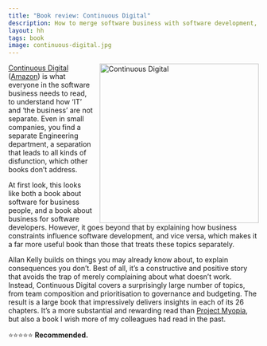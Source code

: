 ```yaml
---
title: "Book review: Continuous Digital"
description: How to merge software business with software development, by @allankellynet
layout: hh
tags: book
image: continuous-digital.jpg
---
```


<a href="https://www.allankellyassociates.co.uk/books/"><img src="continuous-digital.jpg" alt="Continuous Digital" style="width:320px;float:right;margin-left:1em"></a>

[Continuous Digital](https://www.allankellyassociates.co.uk/books/)
([Amazon](https://amzn.to/2CUbMbW))
is what everyone in the software business needs to read, to understand how ‘IT’ and ‘the business’ are not separate. 
Even in small companies, you find a separate Engineering department, a separation that leads to all kinds of disfunction, which other books don’t address.

At first look, this looks like both a book about software for business people, and a book about business for software developers.
However, it goes beyond that by explaining how business constraints influence software development, and vice versa, which makes it a far more useful book than those that treats these topics separately. 

Allan Kelly builds on things you may already know about, to explain consequences you don’t.
Best of all, it’s a constructive and positive story that avoids the trap of merely complaining about what doesn’t work.
Instead, Continuous Digital covers a surprisingly large number of topics, from team composition and prioritisation to governance and budgeting.
The result is a large book that impressively delivers insights in each of its 26 chapters.
It’s a more substantial and rewarding read than [Project Myopia](project-myopia-review), but also a book I wish more of my colleagues had read in the past.

⭐️⭐️⭐️⭐️⭐️ **Recommended.**
